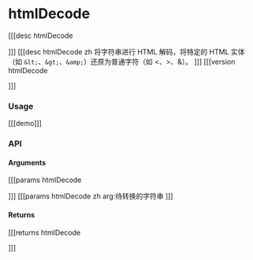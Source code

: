# htmlDecode
[[[desc htmlDecode

]]]
[[[desc htmlDecode zh
将字符串进行 HTML 解码，将特定的 HTML 实体（如 `&lt;`、`&gt;`、`&amp;`）还原为普通字符（如 <、>、&）。
]]]
[[[version htmlDecode
  
]]]
### Usage

[[[demo]]]


### API

#### Arguments
[[[params htmlDecode

]]]
[[[params htmlDecode zh
arg:待转换的字符串
]]]
#### Returns
[[[returns htmlDecode

]]]